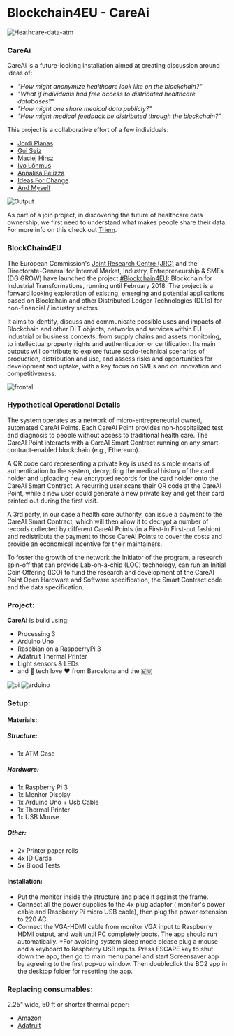 # Blockchain4EU - CareAi
![Heathcare-data-atm](https://github.com/Lucaslpena/CareAi-blockchain4eu/blob/master/pix/_DSC4342.jpg)
### CareAi
CareAi is a future-looking installation aimed at creating discussion around ideas of:
 * _"How might anonymize healthcare look like on the blockchain?"_
 * _"What if individuals had free access to distributed healthcare databases?"_ 
 * _"How might one share medical data publicly?"_ 
 * _"How might medical feedback be distributed through the blockchain?"_

This project is a collaborative effort of a few individuals:
* [Jordi Planas](http://vimod.net/en/)
* [Gui Seiz](http://cargocollective.com/seiz)
* [Maciej Hirsz](https://github.com/maciejhirsz)
* [Ivo Lõhmus](https://apidaysnordic.github.io/2016/03/23/ivo-lohmus.html)
* [Annalisa Pelizza](https://www.utwente.nl/en/bms/steps/staff/pelizza/)
* [Ideas For Change](https://www.ideasforchange.com/)
* [And Myself](http://lucaslorenzopena.com/)

![Output](https://github.com/Lucaslpena/CareAi-blockchain4eu/blob/master/pix/_DSC4349.jpg)

As part of a join project, in discovering the future of healthcare data ownership, we first need to understand what makes people share their data. For more info on this check out [Triem](https://www.ideasforchange.com/triem/).

### BlockChain4EU

The European Commission's [Joint Research Centre (JRC)](https://ec.europa.eu/jrc/en/about/jrc-in-brief) and the Directorate-General for Internal Market, Industry,
Entrepreneurship & SMEs (DG GROW) have launched the project [#Blockchain4EU](https://twitter.com/hashtag/blockchain4eu?lang=en): Blockchain for Industrial
Transformations, running until February 2018. The project is a forward looking exploration of existing, emerging and
potential applications based on Blockchain and other Distributed Ledger Technologies (DLTs) for non-financial / industry
sectors.

It aims to identify, discuss and communicate possible uses and impacts of Blockchain and other DLT objects, networks and services within EU industrial or business contexts, from supply chains and assets monitoring, to intellectual property rights and authentication or certification. Its main outputs will contribute to explore future socio-technical scenarios of production, distribution and use, and assess risks and opportunities for development and uptake, with a key focus on SMEs and on innovation and competitiveness.

![frontal](https://github.com/Lucaslpena/CareAi-blockchain4eu/blob/master/pix/_DSC4336.jpg)

### Hypothetical Operational Details
The system operates as a network of micro-entrepreneurial owned, automated CareAI Points. Each CareAI Point provides non-hospitalized test and diagnosis to people without access to traditional health care. The CareAI Point interacts with a CareAI Smart Contract running on any smart-contract-enabled blockchain (e.g., Ethereum).

A QR code card representing a private key is used as simple means of authentication to the system, decrypting the medical history of the card holder and uploading new encrypted records for the card holder onto the CareAI Smart Contract. A recurring user scans their QR code at the CareAI Point, while a new user could generate a new private key and get their card printed out during the first visit.

A 3rd party, in our case a health care authority, can issue a payment to the CareAI Smart Contract, which will then allow it to decrypt a number of records collected by different CareAI Points (in a First-in First-out fashion) and redistribute the payment to those CareAI Points to cover the costs and provide an economical incentive for their maintainers.

To foster the growth of the network the Initiator of the program, a research spin-off that can provide Lab-on-a-chip (LOC) technology, can run an Initial Coin Offering (ICO) to fund the research and development of the CareAI Point Open Hardware and Software specification, the Smart Contract code and the data specification.

### Project:
**CareAi** is build using: 
* Processing 3
* Arduino Uno
* Raspbian on a RaspberryPi 3
* Adafruit Thermal Printer
* Light sensors & LEDs
* and 🤖 tech love ❤️ from Barcelona and the 🇪🇺

![pi](https://github.com/Lucaslpena/CareAi-blockchain4eu/blob/master/pix/IMG_4092.jpg)
![arduino](https://github.com/Lucaslpena/CareAi-blockchain4eu/blob/master/pix/IMG_4096.jpg)

### Setup:
#### Materials:
##### Structure:
* 1x ATM Case

##### Hardware:
* 1x Raspberry Pi 3
* 1x Monitor Display
* 1x Arduino Uno + Usb Cable
* 1x Thermal Printer
* 1x USB Mouse

##### Other:
* 2x Printer paper rolls
* 4x ID Cards
* 5x Blood Tests

#### Installation:
* Put the monitor inside the structure and place it against the frame.
* Connect all the power supplies to the 4x plug adaptor ( monitor's power cable and Raspberry Pi micro USB cable), then plug the power extension to 220 AC.
* Connect the VGA-HDMI cable from monitor VGA input to Raspberry HDMI output, and wait until PC completely boots. The app should run automatically.
*For avoiding system sleep mode please plug a mouse and a keyboard to Raspberry USB inputs. Press ESCAPE key to shut down the app, then go to main menu panel and start Screensaver app by agreeing to the first pop-up window. Then doubleclick the BC2 app in the desktop folder for resetting the app.

### Replacing consumables:
2.25" wide, 50 ft or shorter thermal paper:
* [Amazon](https://www.amazon.com/s/ref=nb_sb_noss?url=search-alias%3Doffice-products&field-keywords=thermal+paper+2%2C25+50&rh=n%3A1064954%2Ck%3Athermal+paper+2%5Cc25+50)
* [Adafruit](https://www.adafruit.com/product/599)
